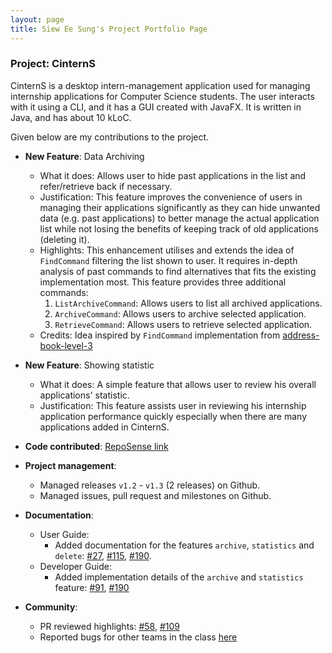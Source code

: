 ```yaml
---
layout: page
title: Siew Ee Sung's Project Portfolio Page
---
```


### Project: CinternS

CinternS is a desktop intern-management application used for managing internship applications for Computer Science students. The user interacts with it using a CLI, and it has a GUI created with JavaFX. It is written in Java, and has about 10 kLoC.

Given below are my contributions to the project.

* **New Feature**: Data Archiving
    * What it does: Allows user to hide past applications in the list and refer/retrieve back if necessary.
    * Justification: This feature improves the convenience of users in managing their applications significantly as they can hide unwanted data (e.g. past applications) to better manage the actual application list while not losing the benefits of keeping track of old applications (deleting it).
    * Highlights: This enhancement utilises and extends the idea of `FindCommand` filtering the list shown to user. It requires in-depth analysis of past commands to find alternatives that fits the existing implementation most. This feature provides three additional commands:
      1. `ListArchiveCommand`: Allows users to list all archived applications.
      2. `ArchiveCommand`: Allows users to archive selected application.
      3. `RetrieveCommand`: Allows users to retrieve selected application.
   * Credits: Idea inspired by `FindCommand` implementation from [address-book-level-3](https://github.com/se-edu/addressbook-level3)

* **New Feature**: Showing statistic
    * What it does: A simple feature that allows user to review his overall applications' statistic.
    * Justification: This feature assists user in reviewing his internship application performance quickly especially when there are many applications added in CinternS.

* **Code contributed**: [RepoSense link](https://nus-cs2103-ay2223s1.github.io/tp-dashboard/?search=eesung00&breakdown=true&sort=groupTitle&sortWithin=title&since=2022-09-16&timeframe=commit&mergegroup=&groupSelect=groupByRepos&checkedFileTypes=docs~functional-code~test-code~other)

* **Project management**:
    * Managed releases `v1.2` - `v1.3` (2 releases) on Github.
    * Managed issues, pull request and milestones on Github.

* **Documentation**:
    * User Guide:
        * Added documentation for the features `archive`, `statistics` and `delete`: [#27](https://github.com/AY2223S1-CS2103-F14-3/tp/pull/27/files), [#115](https://github.com/AY2223S1-CS2103-F14-3/tp/pull/115/files#diff-b50feaf9240709b6b02fb9584696b012c2a69feeba89e409952cc2f401f373fb), [#190](https://github.com/AY2223S1-CS2103-F14-3/tp/pull/190).
    * Developer Guide:
        * Added implementation details of the `archive` and `statistics` feature: [#91](https://github.com/AY2223S1-CS2103-F14-3/tp/pull/91/files#diff-1a95edf069a4136e9cb71bee758b0dc86996f6051f0d438ec2c424557de7160b), [#190](https://github.com/AY2223S1-CS2103-F14-3/tp/pull/190)

* **Community**:
    * PR reviewed highlights: [#58](https://github.com/AY2223S1-CS2103-F14-3/tp/pull/58), [#109](https://github.com/AY2223S1-CS2103-F14-3/tp/pull/109)
    * Reported bugs for other teams in the class [here](https://github.com/eesung00/ped/issues)

